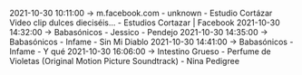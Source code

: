 2021-10-30 10:11:00 -> m.facebook.com - unknown - Estudio Cortázar Video clip dulces dieciséis... - Estudios Cortazar | Facebook
2021-10-30 14:32:00 -> Babasónicos - Jessico - Pendejo
2021-10-30 14:35:00 -> Babasónicos - Infame - Sin Mi Diablo
2021-10-30 14:41:00 -> Babasónicos - Infame - Y qué
2021-10-30 16:06:00 -> Intestino Grueso - Perfume de Violetas (Original Motion Picture Soundtrack) - Nina Pedigree
